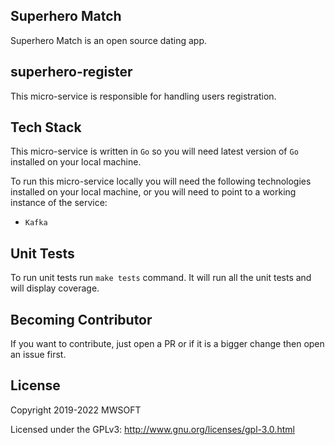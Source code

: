 ## Superhero Match
Superhero Match is an open source dating app.

## superhero-register
This micro-service is responsible for handling users registration. 

## Tech Stack
This micro-service is written in `Go` so you will need latest version of `Go` installed on your local machine.

To run this micro-service locally you will need the following technologies
installed on your local machine, or you will need to point to a working instance of the service:
- `Kafka`

## Unit Tests
To run unit tests run `make tests` command. It will run all the unit tests and will display coverage.

## Becoming Contributor
If you want to contribute, just open a PR or if it is a bigger change then open an issue first.

## License
Copyright 2019-2022 MWSOFT

Licensed under the GPLv3: http://www.gnu.org/licenses/gpl-3.0.html